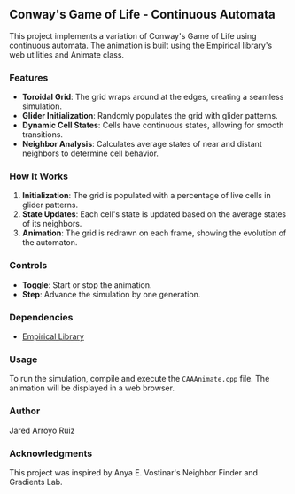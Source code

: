 ## Conway's Game of Life - Continuous Automata

This project implements a variation of Conway's Game of Life using continuous automata. The animation is built using the Empirical library's web utilities and Animate class.

### Features
- **Toroidal Grid**: The grid wraps around at the edges, creating a seamless simulation.
- **Glider Initialization**: Randomly populates the grid with glider patterns.
- **Dynamic Cell States**: Cells have continuous states, allowing for smooth transitions.
- **Neighbor Analysis**: Calculates average states of near and distant neighbors to determine cell behavior.

### How It Works
1. **Initialization**: The grid is populated with a percentage of live cells in glider patterns.
2. **State Updates**: Each cell's state is updated based on the average states of its neighbors.
3. **Animation**: The grid is redrawn on each frame, showing the evolution of the automaton.

### Controls
- **Toggle**: Start or stop the animation.
- **Step**: Advance the simulation by one generation.

### Dependencies
- [Empirical Library](https://github.com/devosoft/Empirical)

### Usage
To run the simulation, compile and execute the `CAAAnimate.cpp` file. The animation will be displayed in a web browser.

### Author
Jared Arroyo Ruiz

### Acknowledgments
This project was inspired by Anya E. Vostinar's Neighbor Finder and Gradients Lab.
